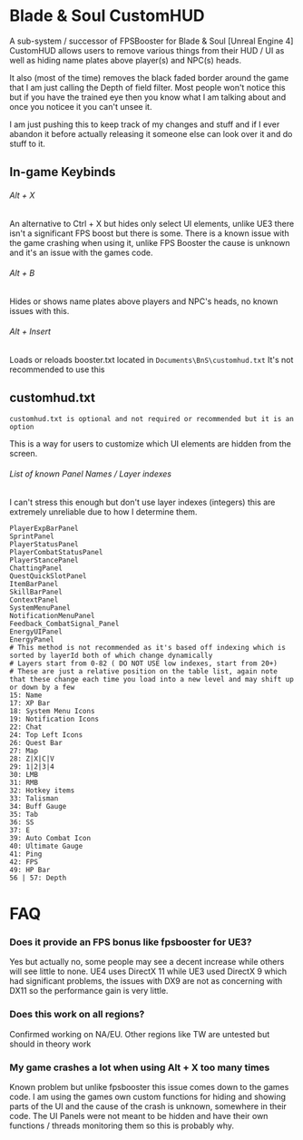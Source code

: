 # Blade & Soul CustomHUD
A sub-system / successor of FPSBooster for Blade & Soul [Unreal Engine 4]
CustomHUD allows users to remove various things from their HUD / UI as well as hiding name plates above player(s) and NPC(s) heads.

It also (most of the time) removes the black faded border around the game that I am just calling the Depth of field filter. Most people won't notice this but if you have the trained eye then you know what I am talking about and once you noticee it you can't unsee it.

I am just pushing this to keep track of my changes and stuff and if I ever abandon it before actually releasing it someone else can look over it and do stuff to it.

## In-game Keybinds
###### Alt + X
An alternative to Ctrl + X but hides only select UI elements, unlike UE3 there isn't a significant FPS boost but there is some. There is a known issue with the game crashing when using it, unlike FPS Booster the cause is unknown and it's an issue with the games code.
###### Alt + B
Hides or shows name plates above players and NPC's heads, no known issues with this.
###### Alt + Insert
Loads or reloads booster.txt located in `Documents\BnS\customhud.txt`
It's not recommended to use this

## customhud.txt
`customhud.txt is optional and not required or recommended but it is an option`

This is a way for users to customize which UI elements are hidden from the screen.
###### List of known Panel Names / Layer indexes
I can't stress this enough but don't use layer indexes (integers) this are extremely unreliable due to how I determine them.
```
PlayerExpBarPanel
SprintPanel
PlayerStatusPanel
PlayerCombatStatusPanel
PlayerStancePanel
ChattingPanel
QuestQuickSlotPanel
ItemBarPanel
SkillBarPanel
ContextPanel
SystemMenuPanel
NotificationMenuPanel
Feedback_CombatSignal_Panel
EnergyUIPanel
EnergyPanel
# This method is not recommended as it's based off indexing which is sorted by layerId both of which change dynamically
# Layers start from 0-82 ( DO NOT USE low indexes, start from 20+)
# These are just a relative position on the table list, again note that these change each time you load into a new level and may shift up or down by a few
15: Name
17: XP Bar
18: System Menu Icons
19: Notification Icons
22: Chat
24: Top Left Icons
26: Quest Bar
27: Map
28: Z|X|C|V
29: 1|2|3|4
30: LMB
31: RMB
32: Hotkey items
33: Talisman
34: Buff Gauge
35: Tab
36: SS
37: E
39: Auto Combat Icon
40: Ultimate Gauge
41: Ping
42: FPS
49: HP Bar
56 | 57: Depth
```

# FAQ
### Does it provide an FPS bonus like fpsbooster for UE3?
Yes but actually no, some people may see a decent increase while others will see little to none. UE4 uses DirectX 11 while UE3 used DirectX 9 which had significant problems, the issues with DX9 are not as concerning with DX11 so the performance gain is very little.

### Does this work on all regions?
Confirmed working on NA/EU. Other regions like TW are untested but should in theory work

### My game crashes a lot when using Alt + X too many times
Known problem but unlike fpsbooster this issue comes down to the games code. I am using the games own custom functions for hiding and showing parts of the UI and the cause of the crash is unknown, somewhere in their code. The UI Panels were not meant to be hidden and have their own functions / threads monitoring them so this is probably why.
